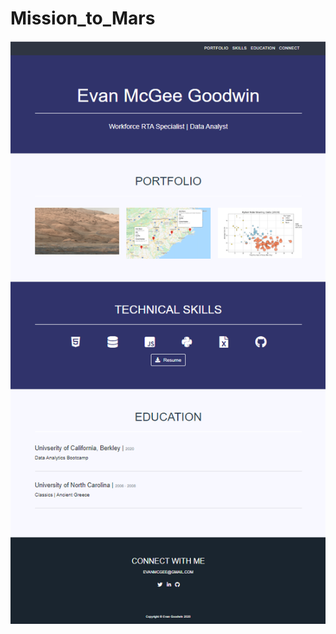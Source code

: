 # Mission_to_Mars

![portfolio.png](https://github.com/evanmgoodwin/Mission_to_Mars/blob/master/portfolio.png)
